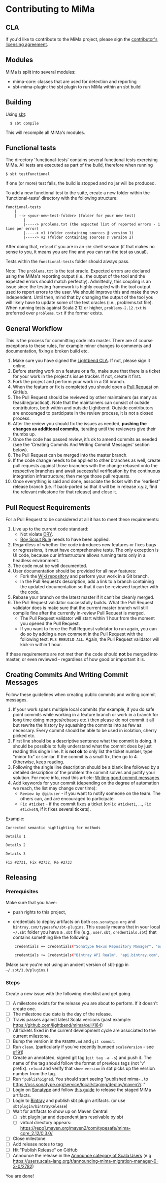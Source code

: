 # Contributing to MiMa

## CLA

If you'd like to contribute to the MiMa project, please sign the [contributor's licensing agreement](http://www.lightbend.com/contribute/cla).

## Modules

MiMa is split into several modules:

- mima-core: classes that are used for detection and reporting
- sbt-mima-plugin: the sbt plugin to run MiMa within an sbt build

## Building

Using [sbt][sbt]:

      $ sbt compile

[sbt]: http://www.scala-sbt.org/

This will recompile all MiMa's modules.

## Functional tests

The directory 'functional-tests' contains several functional tests exercising MiMa. All tests are executed as part of the build, therefore when running

    $ sbt testFunctional

if one (or more) test fails, the build is stopped and no jar will be produced.

To add a new functional test to the suite, create a new folder within the 'functional-tests' directory with the following structure:

    functional-tests
        |
        | --> <your-new-test-folder> (folder for your new test)
            |
            |-----> problems.txt (the expected list of reported errors - 1 line per error)
            |-----> v1 (folder containing sources @ version 1)
            |-----> v2 (folder containing sources @ version 2)

After doing that, `reload` if you are in an `sbt` shell session (if that makes no sense to you, it means you are fine and you can run the test as usual).

Tests within the `functional-tests` folder should always pass.

Note: The `problems.txt` is the test oracle. Expected errors are declared using the MiMa's reporting output (i.e., the output of the tool and the expected errors should match perfectly). Admittedly, this coupling is an issue since the testing framework is highly coupled with the tool output used to report errors to the user. We should improve this and make the two independent. Until then, mind that by changing the output of the tool you will likely have to update some of the test oracles (i.e., problems.txt file). When running tests against Scala 2.12 or higher, `problems-2.12.txt` is preferred over `problems.txt` if the former exists.

## General Workflow

This is the process for committing code into master. There are of course exceptions to these rules, for example minor changes to comments and documentation, fixing a broken build etc.

1. Make sure you have signed the [Lightbend CLA](http://www.lightbend.com/contribute/cla). If not, please sign it online.
2. Before starting work on a feature or a fix, make sure that there is a ticket for your work in the project's issue tracker. If not, create it first.
3. Fork the project and perform your work in a Git branch.
4. When the feature or fix is completed you should open a [Pull Request](https://help.github.com/articles/using-pull-requests) on GitHub.
5. The Pull Request should be reviewed by other maintainers (as many as feasible/practical). Note that the maintainers can consist of outside contributors, both within and outside Lightbend. Outside contributors are encouraged to participate in the review process, it is not a closed process.
6. After the review you should fix the issues as needed, **pushing the changes as additional commits**, iterating until the reviewers give their thumbs up.
7. Once the code has passed review, it’s ok to amend commits as needed (see the ‘Creating Commits And Writing Commit Messages’ section below).
8. The Pull Request can be merged into the master branch.
9. If the code change needs to be applied to other branches as well, create pull requests against those branches with the change rebased onto the respective branches and await successful verification by the continuous integration infrastructure; then merge those pull requests.
10. Once everything is said and done, associate the ticket with the “earliest” release branch (i.e. if back-ported so that it will be in release x.y.z, find the relevant milestone for that release) and close it.

## Pull Request Requirements

For a Pull Request to be considered at all it has to meet these requirements:

1. Live up to the current code standard:
   - Not violate [DRY](http://programmer.97things.oreilly.com/wiki/index.php/Don%27t_Repeat_Yourself).
   - [Boy Scout Rule](http://programmer.97things.oreilly.com/wiki/index.php/The_Boy_Scout_Rule) needs to have been applied.
2. Regardless of whether the code introduces new features or fixes bugs or regressions, it must have comprehensive tests. The only exception is UI code, because our infrastructure allows running tests only in a headless environment.
3. The code must be well documented.
4. User documentation should be provided for all new features:
   - Fork the [Wiki repository](https://github.com/lightbend/mima/wiki/_access) and perform your work in a Git branch.
   - In the Pull Request’s description, add a link to a branch containing the updated documentation so that it can be reviewed together with the code.
5. Rebase your branch on the latest master if it can’t be cleanly merged.
6. The Pull Request validator successfully builds. What the Pull Request validator does is make sure that the current master branch will still compile fine after the currently in-review Pull Request is merged.
    - The Pull Request validator will start within 1 hour from the moment you opened the Pull Request.
    - If you want to force the Pull Request validator to run again, you can do so by adding a new comment in the Pull Request with the following text: ``PLS REBUILD ALL``. Again, the Pull Request validator will kick-in within 1 hour.


If these requirements are not met then the code should **not** be merged into master, or even reviewed - regardless of how good or important it is.

## Creating Commits And Writing Commit Messages

Follow these guidelines when creating public commits and writing commit messages.

1. If your work spans multiple local commits (for example; if you do safe point commits while working in a feature branch or work in a branch for long time doing merges/rebases etc.) then please do not commit it all but rewrite the history by squashing the commits into as few as necessary. Every commit should be able to be used in isolation, cherry picked etc.
2. First line should be a descriptive sentence what the commit is doing. It should be possible to fully understand what the commit does by just reading this single line. It is **not ok** to only list the ticket number, type "minor fix" or similar. If the commit is a small fix, then go to 4. Otherwise, keep reading.
3. Following the single line description should be a blank line followed by a detailed description of the problem the commit solves and justify your solution. For more info, read this article: [Writing good commit messages](https://github.com/erlang/otp/wiki/Writing-good-commit-messages).
4. Add keywords for your commit (depending on the degree of automation we reach, the list may change over time):
    * ``Review by @gituser`` - if you want to notify someone on the team. The others can, and are encouraged to participate.
    * ``Fix #ticket`` - if the commit fixes a ticket (or``Fix #ticket1``, ..., ``Fix #ticketN``, if it fixes several tickets).

Example:

    Corrected semantic highlighting for methods

    Details 1

    Details 2

    Details 3

    Fix #2731, Fix #2732, Re #2733

## Releasing

### Prerequisites

Make sure that you have:

* push rights to this project,

* credentials to deploy artifacts on both ``oss.sonatype.org`` and ``bintray.com/typesafe/sbt-plugins``. This usually means that in your local ``~/.sbt`` folder you have a ``.sbt`` file (e.g., ``user.sbt``, ``credentials.sbt``) that contains something like the following:
```bash
    credentials += Credentials("Sonatype Nexus Repository Manager", "oss.sonatype.org", <username>, <password>)

    credentials += Credentials("Bintray API Realm", "api.bintray.com", <username>, <password>)
```

(Make sure you're not using an ancient version of sbt-pgp in `~/.sbt/1.0/plugins`.)

### Steps

Create a new issue with the following checklist and get going.

- [ ] A milestone exists for the release you are about to perform. If it doesn't create one.
- [ ] The milestone due date is the day of the release.
- [ ] Travis passes against latest Scala versions (past example: https://github.com/lightbend/mima/pull/164)
- [ ] All tickets fixed in the current development cycle are associated to the current milestone.
- [ ] Bump the version in the `README.md` and `git commit`.
- [ ] Run `clean`. (particularly if you've recently bumped `scalaVersion` - see [#191](https://github.com/lightbend/mima/issues/191))
- [ ] Create an annotated, signed git tag (`git tag -a -s`) and push it. The name of the tag should follow the format of previous tags (not 'v' prefix). `reload` and verify that `show version` in sbt picks up the version number from the tag.
- [ ] Run `^publishSigned`. You should start seeing "published mima-.. to https://oss.sonatype.org/service/local/staging/deploy/maven2/.."
- [ ] Login on [Sonatype](https://oss.sonatype.org/) and follow [this guide](https://docs.sonatype.org/display/Repository/Sonatype+OSS+Maven+Repository+Usage+Guide#SonatypeOSSMavenRepositoryUsageGuide-8a.ReleaseIt) to release the staged MiMa artifacts.
- [ ] Login to [Bintray](https://bintray.com/typesafe/sbt-plugins/sbt-mima-plugin/view) and publish sbt plugin artifacts. (or use `sbtplugin/bintrayRelease`)
- [ ] Wait for artifacts to show up on Maven Central
  - [ ] sbt plugin jar and dependent jars resolvable by sbt
  - [ ] virtual directory appears: https://repo1.maven.org/maven2/com/typesafe/mima-core_2.12/0.3.0/
- [ ] Close milestone
- [ ] Add release notes to tag
- [ ] Hit "Publish Release" on GitHub
- [ ] Announce the release in the [Announce category of Scala Users](https://users.scala-lang.org/c/announce)
    (e.g https://users.scala-lang.org/t/announcing-mima-migration-manager-0-3-0/2782)

You are done!
